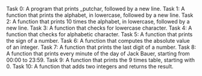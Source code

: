 Task 0: A program that prints _putchar, followed by a new line.
Task 1: A function that prints the alphabet, in lowercase, followed by a new line.
Task 2: A function that prints 10 times the alphabet, in lowercase, followed by a new line.
Task 3: A function that checks for lowercase character.
Task 4: A function that checks for alphabetic character.
Task 5: A function that prints the sign of a number.
Task 6: A function that computes the absolute value of an integer.
Task 7: A function that prints the last digit of a number.
Task 8: A function that prints every minute of the day of Jack Bauer, starting from 00:00 to 23:59.
Task 9: A function that prints the 9 times table, starting with 0.
Task 10: A function that adds two integers and returns the result.
